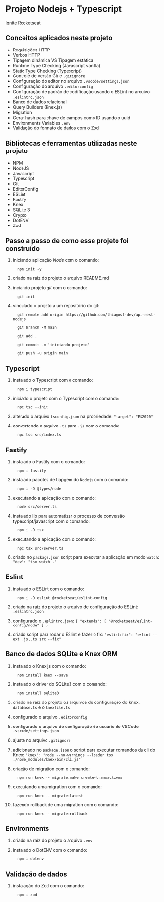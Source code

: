 # Projeto Nodejs + Typescript

Ignite Rocketseat

## Conceitos aplicados neste projeto

- Requisições HTTP
- Verbos HTTP
- Tipagem dinâmica VS Tipagem estática
- Runtime Type Checking (Javascript vanilla)
- Static Type Checking (Typescript)
- Controle de versão Git e `.gitignore`
- Configuração do editor no arquivo `.vscode/settings.json`
- Configuração do arquivo `.editorconfig`
- Configuração de padrão de codificação usando o ESLint no arquivo `.eslintrc.json`
- Banco de dados relacional
- Query Builders (Knex.js)
- Migration
- Gerar hash para chave de campos como ID usando o uuid
- Environments Variables `.env`
- Validação do formato de dados com o Zod

## Bibliotecas e ferramentas utilizadas neste projeto

- NPM
- NodeJS
- Javascript
- Typescript
- Git
- EditorConfig
- ESLint
- Fastify
- Knex
- SQLite 3
- Crypto
- DotENV
- Zod

## Passo a passo de como esse projeto foi construído

1. iniciando aplicação _Node_ com o comando:

    ```shell
      npm init -y
    ```

1. criado na raíz do projeto o arquivo README.md

1. inciando projeto _git_ com o comando:

    ```shell
      git init
    ```

1. vinculado o projeto a um repositório do git:

    ```shell
      git remote add origin https://github.com/thiagosf-dev/api-rest-nodejs
    ```

    ```shell
      git branch -M main
    ```

    ```shell
      git add .
    ```

    ```shell
      git commit -m 'iniciando projeto'
    ```

    ```shell
      git push -u origin main
    ```

## Typescript

1. instalado o Typescript com o comando:

    ```shell
      npm i typescript
    ```

1. iniciado o projeto com o Typescript com o comando:

    ```shell
      npx tsc --init
    ```

1. alterado o arquivo `tsconfig.json` na propriedade: `"target": "ES2020"`

1. convertendo o arquivo `.ts` para `.js` com o comando:

    ```shell
      npx tsc src/index.ts
    ```

## Fastify

1. instalado o Fastify com o comando:

    ```shell
      npm i fastify
    ```

1. instalado pacotes de tiapgem do `Nodejs` com o comando:

    ```shell
      npm i -D @types/node
    ```

1. executando a aplicação com o comando:

    ```shell
      node src/server.ts
    ```

1. instalado lib para automatizar o processo de conversão typescript/javascript com o comando:

    ```shell
      npm i -D tsx
    ```

1. executando a aplicação com o comando:

    ```shell
      npx tsx src/server.ts
    ```

1. criado no `package.json` script para executar a aplicação em modo `watch`: `"dev": "tsx watch ."`

## Eslint

1. instalado o ESLint com o comando:

    ```shell
      npm i -D eslint @rocketseat/eslint-config
    ```

1. criado na raíz do projeto o arquivo de configuração do ESLint: `.eslintrc.json`

1. configurado o `.eslintrc.json`: `{
  "extends": [
    "@rocketseat/eslint-config/node"
  ]
}`

1. criado script para rodar o ESlint e fazer o fix: `"eslint:fix": "eslint --ext .js,.ts src --fix"`

## Banco de dados SQLite e Knex ORM

1. instalado o Knex.js com o comando:

    ```shell
      npm install knex --save
    ```

1. instalado o driver do SQLite3 com o comando:

    ```shell
      npm install sqlite3
    ```

1. criado na raíz do projeto os arquivos de configuração do knex: `database.ts` e o `knexfile.ts`

1. configurado o arquivo `.editorconfig`

1. configurado o arquivo de configuração de usuário do VSCode `.vscode/settings.json`

1. ajuste no arquivo `.gitignore`

1. adicionado no `package.json` o script para executar comandos da cli do Knex: `"knex": "node --no-warnings --loader tsx ./node_modules/knex/bin/cli.js"`

1. criação de migration com o comando:

    ```shell
      npm run knex -- migrate:make create-transactions
    ```

1. executando uma migration com o comando:

    ```shell
      npm run knex -- migrate:latest
    ```

1. fazendo rollback de uma migration com o comando:

    ```shel
      npm run knex -- migrate:rollback
    ```

## Environments

1. criado na raíz do projeto o arquivo `.env`

1. instalado o DotENV com o comando:

    ```shell
      npm i dotenv
    ```

## Validação de dados

1. instalação do Zod com o comando:

    ```shell
      npm i zod
    ```
